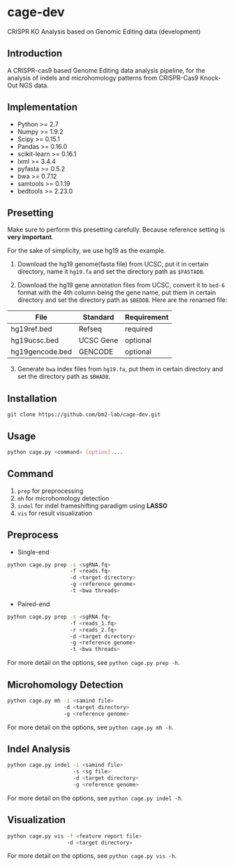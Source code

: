 # cage-dev
CRISPR KO Analysis based on Genomic Editing data (development)

## Introduction
A CRISPR-cas9 based Genome Editing data analysis pipeline, for the
analysis of indels and microhomology patterns from CRISPR-Cas9
Knock-Out NGS data.

## Implementation
* Python >= 2.7
* Numpy >= 1.9.2
* Scipy >= 0.15.1
* Pandas >= 0.16.0
* scikit-learn >= 0.16.1
* lxml >= 3.4.4
* pyfasta >= 0.5.2
* bwa >= 0.7.12
* samtools >= 0.1.19
* bedtools >= 2.23.0

## Presetting
Make sure to perform this presetting carefully. Because reference setting
is **very important**.

For the sake of simplicity, we use hg19 as the example.

1. Download the hg19 genome(fasta file) from UCSC, put it in certain
   directory, name it `hg19.fa` and set the directory path as
   `$FASTADB`.
   
2. Download the hg19 gene annotation files from UCSC, convert it to
   `bed-6` format with the 4th column being the gene name, put them in
   certain directory and set the directory path as `$BEDDB`. Here are the
   renamed file:
>>
File | Standard | Requirement
------|-----|-----
hg19ref.bed | Refseq |required
hg19ucsc.bed | UCSC Gene | optional
hg19gencode.bed | GENCODE | optional

3. Generate `bwa` index files from `hg19.fa`, put them in certain directory
   and set the directory path as `$BWADB`.

## Installation
```
git clone https://github.com/bm2-lab/cage-dev.git
```

## Usage
```bash
python cage.py <command> [option] ...
```

## Command
1. `prep` for preprocessing
2. `mh` for microhomology detection
3. `indel` for indel frameshifting paradigm using **LASSO**
4. `vis` for result visualization

## Preprocess
* Single-end
```bash
python cage.py prep -s <sgRNA.fq>
	                -f <reads.fq>
	                -d <target directory>
                    -g <reference genome>
					-t <bwa threads>
```

* Paired-end
```bash
python cage.py prep -s <sgRNA.fq>
                    -f <reads_1.fq>
					-r <reads_2.fq>
					-d <target directory>
					-g <reference genome>
					-t <bwa threads>
```
For more detail on the options, see `python cage.py prep -h`.

## Microhomology Detection
```bash
python cage.py mh -i <samind file>
                  -d <target directory>
	              -g <reference genome>
```
For more detail on the options, see `python cage.py mh -h`.

## Indel Analysis
```bash
python cage.py indel -i <samind file>
                     -s <sg file>
                     -d <target directory>
	                 -g <reference genome>
```
For more detail on the options, see `python cage.py indel -h`.

## Visualization
```bash
python cage.py vis -f <feature report file>
                   -d <target directory>
```
For more detail on the options, see `python cage.py vis -h`.				
